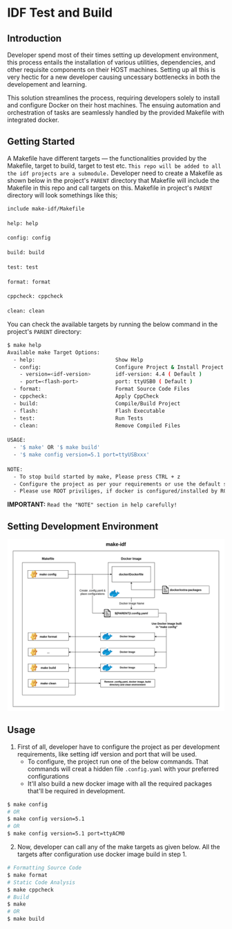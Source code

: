 # IDF Test and Build

## Introduction
Developer spend most of their times setting up development environment, this process entails the installation of various utilities, dependencies, and other requisite components on their HOST machines. Setting up all this is very hectic for a new developer causing uncessary bottlenecks in both the developement and learning. 

This solution streamlines the process, requiring developers solely to install and configure Docker on their host machines. The ensuing automation and orchestration of tasks are seamlessly handled by the provided Makefile with integrated docker.

## Getting Started
A Makefile have different targets — the functionalities provided by the Makefile, target to build, target to test etc.
`This repo will be added to all the idf projects are a submodule.` Developer need to create a Makefile as shown below in the project's `PARENT` directory that Makefile will include the Makefile in this repo and call targets on this. Makefile in project's `PARENT` directory will look somethings like this;

```sh
include make-idf/Makefile

help: help

config: config

build: build

test: test

format: format

cppcheck: cppcheck

clean: clean

```

You can check the available targets by running the below command in the project's `PARENT` directory:

```sh
$ make help
Available make Target Options:
  - help:                          Show Help
  - config:                        Configure Project & Install Project Dependencies
    - version=<idf-version>        idf-version: 4.4 ( Default )
    - port=<flash-port>            port: ttyUSB0 ( Default )
  - format:                        Format Source Code Files
  - cppcheck:                      Apply CppCheck
  - build:                         Compile/Build Project
  - flash:                         Flash Executable
  - test:                          Run Tests
  - clean:                         Remove Compiled Files

USAGE:
  - '$ make' OR '$ make build'
  - '$ make config version=5.1 port=ttyUSBxxx'

NOTE:
  - To stop build started by make, Please press CTRL + z
  - Configure the project as per your requirements or use the default settings
  - Please use ROOT priviliges, if docker is configured/installed by ROOT USER
```
**IMPORTANT:**  `Read the "NOTE" section in help carefully!`
## Setting Development Environment
![plot](./workflow/esp-idf-development-enviroment.png)

## Usage
1. First of all, developer have to configure the project as per development requirements, like setting idf version and port that will be used.
    - To configure, the project run one of the below commands. That commands will creat a hidden file `.config.yaml` with your preferred configurations
    - It'll also build a new docker image with all the required packages that'll be required in development.
```sh
$ make config
# OR
$ make config version=5.1
# OR
$ make config version=5.1 port=ttyACM0
```
2. Now, developer can call any of the make targets as given below. All the targets after configuration use docker image build in step 1.

```sh
# Formatting Source Code
$ make format
# Static Code Analysis
$ make cppcheck
# Build
$ make
# OR
$ make build
```